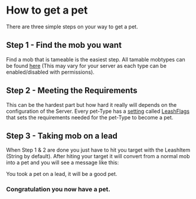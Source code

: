 # How to get a pet

There are three simple steps on your way to get a pet.

## Step 1 - Find the mob you want

Find a mob that is tameable is the easiest step. All tamable mobtypes can be found [here](https://github.com/xXKeyleXx/MyPet-Wiki/tree/07680434e1278c970819d5e9518888598106688b/pages/tutorials/mobtypes/README.md) \(This may vary for your server as each type can be enabled/disabled with permissions\).

## Step 2 - Meeting the Requirements

This can be the hardest part but how hard it really will depends on the configuration of the Server. Every pet-Type has a [setting](https://github.com/xXKeyleXx/MyPet-Wiki/tree/07680434e1278c970819d5e9518888598106688b/petconfig/README.md) called [LeashFlags](https://github.com/xXKeyleXx/MyPet-Wiki/tree/07680434e1278c970819d5e9518888598106688b/leashflag/README.md) that sets the requirements needed for the pet-Type to become a pet.

## Step 3 - Taking mob on a lead

When Step 1 & 2 are done you just have to hit you target with the LeashItem \(String by default\). After hiting your target it will convert from a normal mob into a pet and you will see a message like this:

You took a pet on a lead, it will be a good pet.

### Congratulation you now have a pet.

